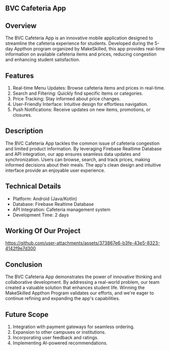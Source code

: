 BVC Cafeteria App
-----------------------
Overview
----------------------

The BVC Cafeteria App is an innovative mobile application designed to streamline the cafeteria experience for students. Developed during the 5-day Appthon program organized by MakeSkilled, this app provides real-time information on available cafeteria items and prices, reducing congestion and enhancing student satisfaction.

Features
---------------

1. Real-time Menu Updates: Browse cafeteria items and prices in real-time.
2. Search and Filtering: Quickly find specific items or categories.
3. Price Tracking: Stay informed about price changes.
4. User-Friendly Interface: Intuitive design for effortless navigation.
5. Push Notifications: Receive updates on new items, promotions, or closures.

Description
----------------------------
The BVC Cafeteria App tackles the common issue of cafeteria congestion and limited product information. By leveraging Firebase Realtime Database and API integration, our app ensures seamless data updates and synchronization. Users can browse, search, and track prices, making informed decisions about their meals. The app's clean design and intuitive interface provide an enjoyable user experience.

Technical Details
---------------------------

- Platform: Android (Java/Kotlin)
- Database: Firebase Realtime Database
- API Integration: Cafeteria management system
- Development Time: 2 days

Working Of Our Project
---------------------


https://github.com/user-attachments/assets/373867e6-b3fe-43e5-8323-4142f9e7d300



Conclusion
----------------

The BVC Cafeteria App demonstrates the power of innovative thinking and collaborative development. By addressing a real-world problem, our team created a valuable solution that enhances student life. Winning the MakeSkilled Appthon Program validates our efforts, and we're eager to continue refining and expanding the app's capabilities.

Future Scope
---------------------

1. Integration with payment gateways for seamless ordering.
2. Expansion to other campuses or institutions.
3. Incorporating user feedback and ratings.
4. Implementing AI-powered recommendations.
